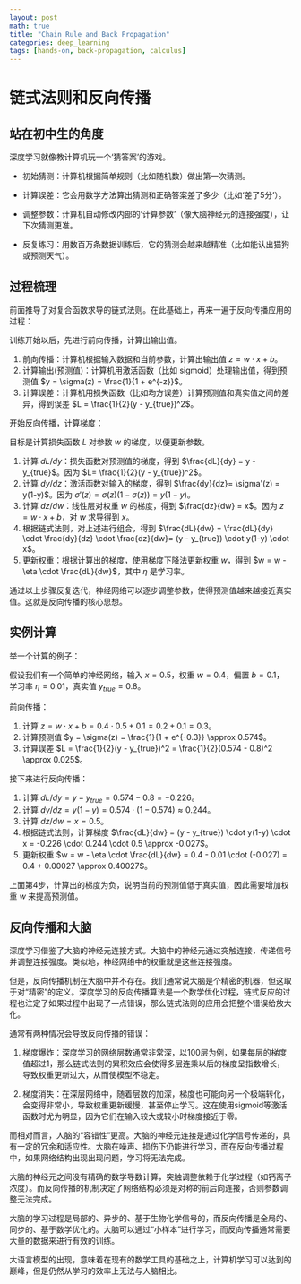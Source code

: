 ```yaml
---
layout: post
math: true
title: "Chain Rule and Back Propagation"
categories: deep_learning
tags: [hands-on, back-propagation, calculus]
---
```


# 链式法则和反向传播

## 站在初中生的角度

深度学习就像教计算机玩一个‘猜答案’的游戏。

- 初始猜测：计算机根据简单规则（比如随机数）做出第一次猜测。

- 计算误差：它会用数学方法算出猜测和正确答案差了多少（比如‘差了5分’）。

- 调整参数：计算机自动修改内部的‘计算参数’（像大脑神经元的连接强度），让下次猜测更准。

- 反复练习：用数百万条数据训练后，它的猜测会越来越精准（比如能认出猫狗或预测天气）。

## 过程梳理

前面推导了对复合函数求导的链式法则。在此基础上，再来一遍于反向传播应用的过程：

训练开始以后，先进行前向传播，计算出输出值。

1. 前向传播：计算机根据输入数据和当前参数，计算出输出值 $z = w \cdot x + b$。
2. 计算输出(预测值)：计算机用激活函数（比如 sigmoid）处理输出值，得到预测值 $y = \sigma(z) = \frac{1}{1 + e^{-z}}$。
3. 计算误差：计算机用损失函数（比如均方误差）计算预测值和真实值之间的差异，得到误差 $L = \frac{1}{2}(y - y_{true})^2$。

开始反向传播，计算梯度：

目标是计算损失函数 $L$ 对参数 $w$ 的梯度，以便更新参数。

1. 计算 $dL/dy$：损失函数对预测值的梯度，得到 $\frac{dL}{dy} = y - y_{true}$。因为 $L= \frac{1}{2}(y - y_{true})^2$。
2. 计算 $dy/dz$：激活函数对输入的梯度，得到 $\frac{dy}{dz}= \sigma'(z) = y(1-y)$。因为 $\sigma'(z)=\sigma(z)(1 - \sigma(z)) = y(1-y)$。
3. 计算 $dz/dw$：线性层对权重 $w$ 的梯度，得到 $\frac{dz}{dw} = x$。因为 $z = w \cdot x + b$，对 $w$ 求导得到 $x$。
4. 根据链式法则，对上述进行组合，得到 $\frac{dL}{dw} = \frac{dL}{dy} \cdot \frac{dy}{dz} \cdot \frac{dz}{dw}= (y - y_{true}) \cdot y(1-y) \cdot x$。
5. 更新权重：根据计算出的梯度，使用梯度下降法更新权重 $w$，得到 $w = w - \eta \cdot \frac{dL}{dw}$，其中 $\eta$ 是学习率。

通过以上步骤反复迭代，神经网络可以逐步调整参数，使得预测值越来越接近真实值。这就是反向传播的核心思想。

## 实例计算

举一个计算的例子：

假设我们有一个简单的神经网络，输入 $x = 0.5$，权重 $w = 0.4$，偏置 $b = 0.1$，学习率 $\eta = 0.01$，真实值 $y_{true} = 0.8$。

前向传播：

1. 计算 $z = w \cdot x + b = 0.4 \cdot 0.5 + 0.1 = 0.2 + 0.1 = 0.3$。
2. 计算预测值 $y = \sigma(z) = \frac{1}{1 + e^{-0.3}} \approx 0.574$。
3. 计算误差 $L = \frac{1}{2}(y - y_{true})^2 = \frac{1}{2}(0.574 - 0.8)^2 \approx 0.025$。

接下来进行反向传播：
1. 计算 $dL/dy = y - y_{true} = 0.574 - 0.8 = -0.226$。
2. 计算 $dy/dz = y(1-y) = 0.574 \cdot (1 - 0.574) \approx 0.244$。
3. 计算 $dz/dw = x = 0.5$。
4. 根据链式法则，计算梯度 $\frac{dL}{dw} = (y - y_{true}) \cdot y(1-y) \cdot x = -0.226 \cdot 0.244 \cdot 0.5 \approx -0.027$。
5. 更新权重 $w = w - \eta \cdot \frac{dL}{dw} = 0.4 - 0.01 \cdot (-0.027) = 0.4 + 0.00027 \approx 0.40027$。

上面第4步，计算出的梯度为负，说明当前的预测值低于真实值，因此需要增加权重 $w$ 来提高预测值。

## 反向传播和大脑

深度学习借鉴了大脑的神经元连接方式。大脑中的神经元通过突触连接，传递信号并调整连接强度。类似地，神经网络中的权重就是这些连接强度。

但是，反向传播机制在大脑中并不存在。我们通常说大脑是个精密的机器，但这取于对“精密”的定义。深度学习的反向传播算法是一个数学优化过程，链式反应的过程也注定了如果过程中出现了一点错误，那么链式法则的应用会把整个错误给放大化。

通常有两种情况会导致反向传播的错误：

1. 梯度爆炸：深度学习的网络层数通常非常深，以100层为例，如果每层的梯度值超过1，那么链式法则的累积效应会使得多层连乘以后的梯度呈指数增长，导致权重更新过大，从而使模型不稳定。

2. 梯度消失：在深层网络中，随着层数的加深，梯度也可能向另一个极端转化，会变得非常小，导致权重更新缓慢，甚至停止学习。这在使用sigmoid等激活函数时尤为明显，因为它们在输入较大或较小时梯度接近于零。

而相对而言，人脑的“容错性”更高。大脑的神经元连接是通过化学信号传递的，具有一定的冗余和适应性。大脑在噪声、损伤下仍能进行学习，而在反向传播过程中，如果网络结构出现出现问题，学习将无法完成。

大脑的神经元之间没有精确的数学导数计算，突触调整依赖于化学过程（如钙离子浓度）。而反向传播的机制决定了网络结构必须是对称的前后向连接，否则参数调整无法完成。

大脑的学习过程是局部的、异步的、基于生物化学信号的，而反向传播是全局的、同步的、基于数学优化的。大脑可以通过“小样本”进行学习，而反向传播通常需要大量的数据来进行有效的训练。

大语言模型的出现，意味着在现有的数学工具的基础之上，计算机学习可以达到的巅峰，但是仍然从学习的效率上无法与人脑相比。
